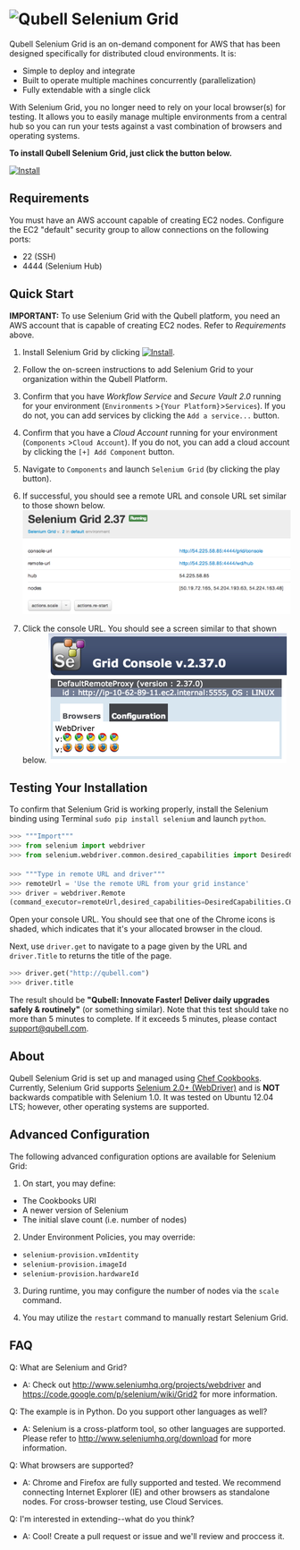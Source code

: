 ![Qubell](http://qubell.wpengine.com/wp-content/uploads/2013/05/Qubell-Logo-RGB-Sml.png) Selenium Grid 
=============
Qubell Selenium Grid is an on-demand component for AWS that has been designed specifically for distributed cloud environments. It is:

- Simple to deploy and integrate
- Built to operate multiple machines concurrently (parallelization)
- Fully extendable with a single click

With Selenium Grid, you no longer need to rely on your local browser(s) for testing. It allows you to easily manage multiple environments from a central hub so you can run your tests against a vast combination of browsers and operating systems.

**To install Qubell Selenium Grid, just click the button below.**

[![Install](https://raw.github.com/qubell-bazaar/component-skeleton/master/img/install.png)](https://express.qubell.com/applications/upload?metadataUrl=https://raw.github.com/qubell-bazaar/component-selenium-grid/master/_resources/meta.yml)

Requirements
------------
You must have an AWS account capable of creating EC2 nodes. Configure the EC2 "default" security group to allow connections on the following ports:
- 22 (SSH)
- 4444 (Selenium Hub)

Quick Start
-----------
**IMPORTANT:** To use Selenium Grid with the Qubell platform, you need an AWS account that is capable of creating EC2 nodes. Refer to *Requirements* above.

1. Install Selenium Grid by clicking  [![Install](https://raw.github.com/qubell-bazaar/component-skeleton/master/img/install.png)](https://express.qubell.com/applications/upload?metadataUrl=https://raw.github.com/qubell-bazaar/component-selenium-grid/master/_resources/meta.yml).

2. Follow the on-screen instructions to add Selenium Grid to your organization within the Qubell Platform.

3. Confirm that you have *Workflow Service* and *Secure Vault 2.0* running for your environment 
(`Environments` >`{Your Platform}`>`Services`). If you do not, you can add services by clicking the `Add a service...` 
button.

4. Confirm that you have a *Cloud Account* running for your environment (`Components` >`Cloud Account`). If you do not, you can add a cloud account by clicking the `[+] Add Component` button.

4. Navigate to `Components` and launch `Selenium Grid` (by clicking the play button).

5. If successful, you should see a remote URL and console URL set similar to those shown below.
![Running Grid Component](_resources/GridComponent.png)

6. Click the console URL. You should see a screen similar to that shown below.
![Selenium Grid Console](_resources/GridConsole.png)

Testing Your Installation
-------------------------
To confirm that Selenium Grid is working properly, install the Selenium binding using Terminal `sudo pip install selenium` 
and launch `python`.

``` python
>>> """Import"""
>>> from selenium import webdriver
>>> from selenium.webdriver.common.desired_capabilities import DesiredCapabilities

>>> """Type in remote URL and driver"""
>>> remoteUrl = 'Use the remote URL from your grid instance'
>>> driver = webdriver.Remote
(command_executor=remoteUrl,desired_capabilities=DesiredCapabilities.CHROME)
```
Open your console URL. You should see that one of the Chrome icons is shaded, which indicates that it's
your allocated browser in the cloud.

Next, use `driver.get` to navigate to a page given by the URL and `driver.Title` to returns the title of 
the page.

``` python
>>> driver.get("http://qubell.com")
>>> driver.title
```

The result should be **"Qubell: Innovate Faster! Deliver daily upgrades safely & routinely"** (or something similar). Note 
that this test should take no more than 5 minutes to complete. If it exceeds 5 minutes, please contact [support@qubell.com](support@qubell.com).

About
--------------
Qubell Selenium Grid is set up and managed using [Chef Cookbooks](https://docs.getchef.com/essentials_cookbooks.html).
Currently, Selenium Grid supports [Selenium 2.0+ (WebDriver)](http://docs.seleniumhq.org/docs/03_webdriver.jsp) and is **NOT** backwards compatible with Selenium 1.0. It was tested on Ubuntu 12.04 LTS; however, other operating systems are supported.

Advanced Configuration
----------------------
The following advanced configuration options are available for Selenium Grid:

1. On start, you may define:
 - The Cookbooks URI
 - A newer version of Selenium
 - The initial slave count (i.e. number of nodes)

2. Under Environment Policies, you may override:
 - `selenium-provision.vmIdentity`
 - `selenium-provision.imageId`
 - `selenium-provision.hardwareId`
  
3. During runtime, you may configure the number of nodes via the `scale` command.

4. You may utilize the `restart` command to manually restart Selenium Grid.

FAQ
---
Q: What are Selenium and Grid?
 - A: Check out http://www.seleniumhq.org/projects/webdriver and https://code.google.com/p/selenium/wiki/Grid2 for more
 information.

Q: The example is in Python. Do you support other languages as well?
 - A: Selenium is a cross-platform tool, so other languages are supported. Please refer to 
 http://www.seleniumhq.org/download for more information.

Q: What browsers are supported?
 - A: Chrome and Firefox are fully supported and tested. We recommend connecting Internet Explorer (IE) and other browsers 
 as standalone nodes. For cross-browser testing, use Cloud Services.

Q: I'm interested in extending--what do you think?
 - A: Cool! Create a pull request or issue and we'll review and proccess it.
